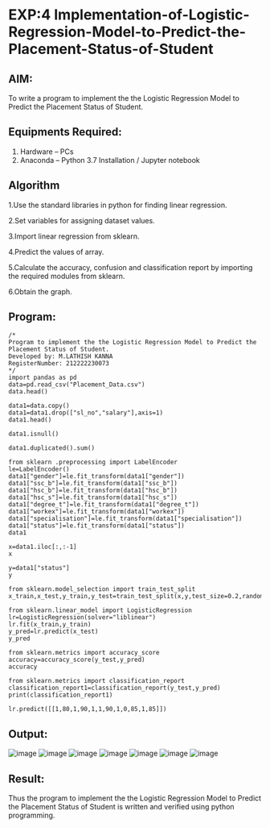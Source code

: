 # EXP:4 Implementation-of-Logistic-Regression-Model-to-Predict-the-Placement-Status-of-Student

## AIM:
To write a program to implement the the Logistic Regression Model to Predict the Placement Status of Student.

## Equipments Required:
1. Hardware – PCs
2. Anaconda – Python 3.7 Installation / Jupyter notebook

## Algorithm
1.Use the standard libraries in python for finding linear regression.

2.Set variables for assigning dataset values.

3.Import linear regression from sklearn.

4.Predict the values of array.

5.Calculate the accuracy, confusion and classification report by importing the required modules from sklearn.

6.Obtain the graph. 

## Program:
```
/*
Program to implement the the Logistic Regression Model to Predict the Placement Status of Student.
Developed by: M.LATHISH KANNA
RegisterNumber: 212222230073
*/
import pandas as pd
data=pd.read_csv("Placement_Data.csv")
data.head()

data1=data.copy()
data1=data1.drop(["sl_no","salary"],axis=1)
data1.head()

data1.isnull()

data1.duplicated().sum()

from sklearn .preprocessing import LabelEncoder
le=LabelEncoder()
data1["gender"]=le.fit_transform(data1["gender"])
data1["ssc_b"]=le.fit_transform(data1["ssc_b"])
data1["hsc_b"]=le.fit_transform(data1["hsc_b"])
data1["hsc_s"]=le.fit_transform(data1["hsc_s"])
data1["degree_t"]=le.fit_transform(data1["degree_t"])
data1["workex"]=le.fit_transform(data1["workex"])
data1["specialisation"]=le.fit_transform(data1["specialisation"])
data1["status"]=le.fit_transform(data1["status"])
data1

x=data1.iloc[:,:-1]
x

y=data1["status"]
y

from sklearn.model_selection import train_test_split
x_train,x_test,y_train,y_test=train_test_split(x,y,test_size=0.2,random_state=0)

from sklearn.linear_model import LogisticRegression
lr=LogisticRegression(solver="liblinear")
lr.fit(x_train,y_train)
y_pred=lr.predict(x_test)
y_pred

from sklearn.metrics import accuracy_score
accuracy=accuracy_score(y_test,y_pred)
accuracy

from sklearn.metrics import classification_report
classification_report1=classification_report(y_test,y_pred)
print(classification_report1)

lr.predict([[1,80,1,90,1,1,90,1,0,85,1,85]])
```

## Output:
![image](https://github.com/lathishlathish/Implementation-of-Logistic-Regression-Model-to-Predict-the-Placement-Status-of-Student/assets/120359170/a8e6f266-2eaf-49eb-b5a7-60d86f78aef3)
![image](https://github.com/lathishlathish/Implementation-of-Logistic-Regression-Model-to-Predict-the-Placement-Status-of-Student/assets/120359170/c9127f12-67c4-4718-991d-2366546f09f4)
![image](https://github.com/lathishlathish/Implementation-of-Logistic-Regression-Model-to-Predict-the-Placement-Status-of-Student/assets/120359170/f68e6b65-2755-4af4-99bf-80b88ce8a2fb)
![image](https://github.com/lathishlathish/Implementation-of-Logistic-Regression-Model-to-Predict-the-Placement-Status-of-Student/assets/120359170/8080ba86-588a-48bd-8570-da961e1f47fd)
![image](https://github.com/lathishlathish/Implementation-of-Logistic-Regression-Model-to-Predict-the-Placement-Status-of-Student/assets/120359170/de1a0ea5-839e-40fd-88b6-e2000ca4877c)
![image](https://github.com/lathishlathish/Implementation-of-Logistic-Regression-Model-to-Predict-the-Placement-Status-of-Student/assets/120359170/8b902baa-d208-428e-99e2-9e8ca3f97444)
![image](https://github.com/lathishlathish/Implementation-of-Logistic-Regression-Model-to-Predict-the-Placement-Status-of-Student/assets/120359170/245350d2-d6d9-48b1-9571-c1a22c7e007f)











## Result:
Thus the program to implement the the Logistic Regression Model to Predict the Placement Status of Student is written and verified using python programming.
